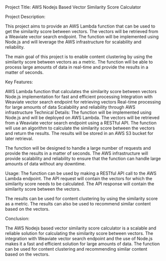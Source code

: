 Project Title: AWS Nodejs Based Vector Similarity Score Calculator

Project Description:

This project aims to provide an AWS Lambda function that can be used to get the similarity score between vectors. The vectors will be retrieved from a Weaviate vector search endpoint. The function will be implemented using Node.js and will leverage the AWS infrastructure for scalability and reliability.

The main goal of this project is to enable content clustering by using the similarity score between vectors as a metric. The function will be able to process large amounts of data in real-time and provide the results in a matter of seconds.

Key Features:

AWS Lambda function that calculates the similarity score between vectors
Node.js implementation for fast and efficient processing
Integration with Weaviate vector search endpoint for retrieving vectors
Real-time processing for large amounts of data
Scalability and reliability through AWS infrastructure
Technical Details:
The function will be implemented using Node.js and will be deployed on AWS Lambda. The vectors will be retrieved from a Weaviate vector search endpoint using a RESTful API. The function will use an algorithm to calculate the similarity score between the vectors and return the results. The results will be stored in an AWS S3 bucket for later retrieval.

The function will be designed to handle a large number of requests and provide the results in a matter of seconds. The AWS infrastructure will provide scalability and reliability to ensure that the function can handle large amounts of data without any downtime.

Usage:
The function can be used by making a RESTful API call to the AWS Lambda endpoint. The API request will contain the vectors for which the similarity score needs to be calculated. The API response will contain the similarity score between the vectors.

The results can be used for content clustering by using the similarity score as a metric. The results can also be used to recommend similar content based on the vectors.

Conclusion:

The AWS Nodejs based vector similarity score calculator is a scalable and reliable solution for calculating the similarity score between vectors. The integration with Weaviate vector search endpoint and the use of Node.js makes it a fast and efficient solution for large amounts of data. The function can be used for content clustering and recommending similar content based on the vectors.

